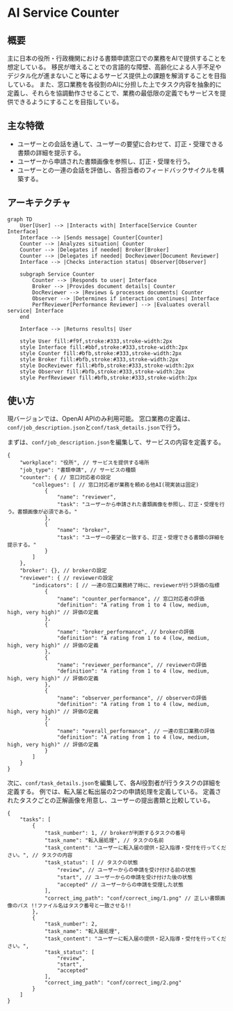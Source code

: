 # AI Service Counter

## 概要

主に日本の役所・行政機関における書類申請窓口での業務をAIで提供することを想定している。
移民が増えることでの言語的な障壁、高齢化による人手不足やデジタル化が進まないこと等によるサービス提供上の課題を解消することを目指している。
また、窓口業務を各役割のAIに分担した上でタスク内容を抽象的に定義し、それらを協調動作させることで、業務の最低限の定義でもサービスを提供できるようにすることを目指している。

## 主な特徴
- ユーザーとの会話を通して、ユーザーの要望に合わせて、訂正・受理できる書類の詳細を提示する。
- ユーザーから申請された書類画像を参照し、訂正・受理を行う。
- ユーザーとの一連の会話を評価し、各担当者のフィードバックサイクルを構築する。

## アーキテクチャ

```mermaid
graph TD
    User[User] --> |Interacts with| Interface[Service Counter Interface]
    Interface --> |Sends message| Counter[Counter]
    Counter --> |Analyzes situation| Counter
    Counter --> |Delegates if needed| Broker[Broker]
    Counter --> |Delegates if needed| DocReviewer[Document Reviewer]
    Interface --> |Checks interaction status| Observer[Observer]
    
    subgraph Service Counter
        Counter --> |Responds to user| Interface
        Broker --> |Provides document details| Counter
        DocReviewer --> |Reviews & processes documents| Counter
        Observer --> |Determines if interaction continues| Interface
        PerfReviewer[Performance Reviewer] --> |Evaluates overall service| Interface
    end
    
    Interface --> |Returns results| User

    style User fill:#f9f,stroke:#333,stroke-width:2px
    style Interface fill:#bbf,stroke:#333,stroke-width:2px
    style Counter fill:#bfb,stroke:#333,stroke-width:2px
    style Broker fill:#bfb,stroke:#333,stroke-width:2px 
    style DocReviewer fill:#bfb,stroke:#333,stroke-width:2px
    style Observer fill:#bfb,stroke:#333,stroke-width:2px
    style PerfReviewer fill:#bfb,stroke:#333,stroke-width:2px

```

## 使い方
現バージョンでは、OpenAI APIのみ利用可能。
窓口業務の定義は、`conf/job_description.json`と`conf/task_details.json`で行う。

まずは、`conf/job_description.json`を編集して、サービスの内容を定義する。
```
{
    "workplace": "役所", // サービスを提供する場所
    "job_type": "書類申請", // サービスの種類
    "counter": { // 窓口対応者の設定
        "collegues": [ // 窓口対応者が業務を頼める他AI(現実装は固定)
            {
                "name": "reviewer",
                "task": "ユーザーから申請された書類画像を参照し、訂正・受理を行う。書類画像が必須である。"
            },
            {
                "name": "broker",
                "task": "ユーザーの要望と一致する、訂正・受理できる書類の詳細を提示する。"
            }
        ]
    },
    "broker": {}, // brokerの設定
    "reviewer": { // reviewerの設定
        "indicators": [ // 一連の窓口業務終了時に、reviewerが行う評価の指標
            {
                "name": "counter_performance", // 窓口対応者の評価
                "definition": "A rating from 1 to 4 (low, medium, high, very high)" // 評価の定義
            },
            {
                "name": "broker_performance", // brokerの評価
                "definition": "A rating from 1 to 4 (low, medium, high, very high)" // 評価の定義
            },
            {
                "name": "reviewer_performance", // reviewerの評価
                "definition": "A rating from 1 to 4 (low, medium, high, very high)" // 評価の定義
            },
            {
                "name": "observer_performance", // observerの評価
                "definition": "A rating from 1 to 4 (low, medium, high, very high)" // 評価の定義
            },
            {
                "name": "overall_performance", // 一連の窓口業務の評価
                "definition": "A rating from 1 to 4 (low, medium, high, very high)" // 評価の定義
            }
        ]
    }
}

```

次に、`conf/task_details.json`を編集して、各AI役割者が行うタスクの詳細を定義する。
例では、転入届と転出届の2つの申請処理を定義している。
定義されたタスクごとの正解画像を用意し、ユーザーの提出書類と比較している。
```
{
    "tasks": [
        {
            "task_number": 1, // brokerが判断するタスクの番号
            "task_name": "転入届処理", // タスクの名前
            "task_content": "ユーザーに転入届の提供・記入指導・受付を行ってください。", // タスクの内容
            "task_status": [ // タスクの状態
                "review", // ユーザーからの申請を受け付ける前の状態
                "start", // ユーザーからの申請を受け付けた後の状態
                "accepted" // ユーザーからの申請を受理した状態
            ],
            "correct_img_path": "conf/correct_img/1.png" // 正しい書類画像のパス !!ファイル名はタスク番号と一致させる!!
        },
        {
            "task_number": 2,
            "task_name": "転入届処理",
            "task_content": "ユーザーに転入届の提供・記入指導・受付を行ってください。",
            "task_status": [
                "review",
                "start",
                "accepted"
            ],
            "correct_img_path": "conf/correct_img/2.png"
        }
    ]
}

```
